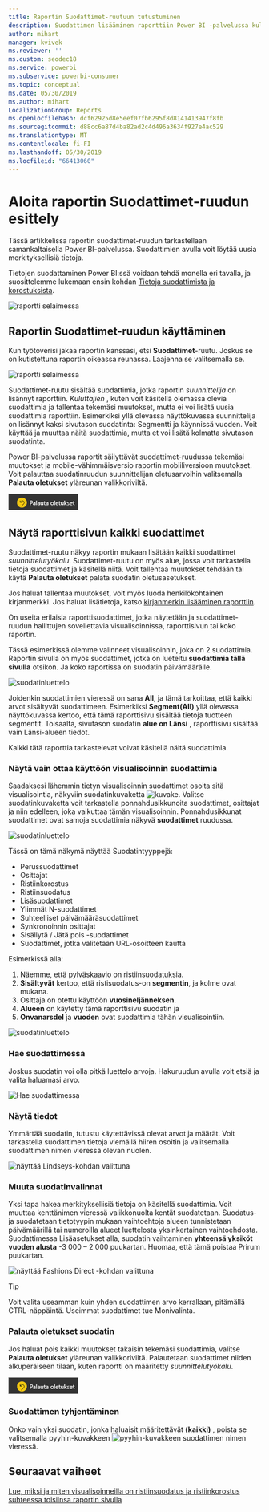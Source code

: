 ```yaml
---
title: Raportin Suodattimet-ruutuun tutustuminen
description: Suodattimen lisääminen raporttiin Power BI -palvelussa kuluttajille
author: mihart
manager: kvivek
ms.reviewer: ''
ms.custom: seodec18
ms.service: powerbi
ms.subservice: powerbi-consumer
ms.topic: conceptual
ms.date: 05/30/2019
ms.author: mihart
LocalizationGroup: Reports
ms.openlocfilehash: dcf62925d8e5eef07fb6295f8d8141413947f8fb
ms.sourcegitcommit: d88cc6a87d4ba82ad2c4d496a3634f927e4ac529
ms.translationtype: MT
ms.contentlocale: fi-FI
ms.lasthandoff: 05/30/2019
ms.locfileid: "66413060"
---
```

# <a name="take-a-tour-of-the-report-filters-pane"></a>Aloita raportin Suodattimet-ruudun esittely
Tässä artikkelissa raportin suodattimet-ruudun tarkastellaan samankaltaisella Power BI-palvelussa. Suodattimien avulla voit löytää uusia merkityksellisiä tietoja.

Tietojen suodattaminen Power BI:ssä voidaan tehdä monella eri tavalla, ja suosittelemme lukemaan ensin kohdan [Tietoja suodattimista ja korostuksista](../power-bi-reports-filters-and-highlighting.md).

![raportti selaimessa](media/end-user-report-filter/power-bi-browser-new2.png)

## <a name="working-with-the-report-filters-pane"></a>Raportin Suodattimet-ruudun käyttäminen
Kun työtoverisi jakaa raportin kanssasi, etsi **Suodattimet**-ruutu. Joskus se on kutistettuna raportin oikeassa reunassa. Laajenna se valitsemalla se.   

![raportti selaimessa](media/end-user-report-filter/power-bi-filter-pane.png)

Suodattimet-ruutu sisältää suodattimia, jotka raportin *suunnittelija* on lisännyt raporttiin. *Kuluttajien* , kuten voit käsitellä olemassa olevia suodattimia ja tallentaa tekemäsi muutokset, mutta ei voi lisätä uusia suodattimia raporttiin. Esimerkiksi yllä olevassa näyttökuvassa suunnittelija on lisännyt kaksi sivutason suodatinta: Segmentti ja käynnissä vuoden. Voit käyttää ja muuttaa näitä suodattimia, mutta et voi lisätä kolmatta sivutason suodatinta.

Power BI-palvelussa raportit säilyttävät suodattimet-ruudussa tekemäsi muutokset ja mobile-vähimmäisversio raportin mobiiliversioon muutokset. Voit palauttaa suodatinruudun suunnittelijan oletusarvoihin valitsemalla **Palauta oletukset** yläreunan valikkoriviltä.  

![Palauta oletukset](media/end-user-report-filter/power-bi-reset-to-default.png)   

## <a name="view-all-the-filters-for-a-report-page"></a>Näytä raporttisivun kaikki suodattimet
Suodattimet-ruutu näkyy raportin mukaan lisätään kaikki suodattimet *suunnittelutyökalu*. Suodattimet-ruutu on myös alue, jossa voit tarkastella tietoja suodattimet ja käsitellä niitä. Voit tallentaa muutokset tehdään tai käytä **Palauta oletukset** palata suodatin oletusasetukset.

Jos haluat tallentaa muutokset, voit myös luoda henkilökohtainen kirjanmerkki.  Jos haluat lisätietoja, katso [kirjanmerkin lisääminen raporttiin](end-user-bookmarks.md).

On useita erilaisia raporttisuodattimet, jotka näytetään ja suodattimet-ruudun hallittujen sovellettavia visualisoinnissa, raporttisivun tai koko raportin.

Tässä esimerkissä olemme valinneet visualisoinnin, joka on 2 suodattimia. Raportin sivulla on myös suodattimet, jotka on lueteltu **suodattimia tällä sivulla** otsikon. Ja koko raportissa on suodatin päivämäärälle.

![suodatinluettelo](media/end-user-report-filter/power-bi-all-filters2.png)

Joidenkin suodattimien vieressä on sana **All**, ja tämä tarkoittaa, että kaikki arvot sisältyvät suodattimeen.  Esimerkiksi **Segment(All)** yllä olevassa näyttökuvassa kertoo, että tämä raporttisivu sisältää tietoja tuotteen segmentit.  Toisaalta, sivutason suodatin **alue on Länsi** , raporttisivu sisältää vain Länsi-alueen tiedot.

Kaikki tätä raporttia tarkastelevat voivat käsitellä näitä suodattimia.

### <a name="view-only-those-filters-applied-to-a-visual"></a>Näytä vain ottaa käyttöön visualisoinnin suodattimia
Saadaksesi lähemmin tietyn visualisoinnin suodattimet osoita sitä visualisointia, näkyviin suodatinkuvaketta ![kuvake](media/end-user-report-filter/power-bi-filter-icon.png). Valitse suodatinkuvaketta voit tarkastella ponnahdusikkunoita suodattimet, osittajat ja niin edelleen, joka vaikuttaa tämän visualisoinnin. Ponnahdusikkunat suodattimet ovat samoja suodattimia näkyvä **suodattimet** ruudussa. 

![suodatinluettelo](media/end-user-report-filter/power-bi-hover-visual-filter.png)

 
Tässä on tämä näkymä näyttää Suodatintyyppejä:
- Perussuodattimet
- Osittajat
- Ristiinkorostus
- Ristiinsuodatus
- Lisäsuodattimet
- Ylimmät N-suodattimet
- Suhteelliset päivämääräsuodattimet
- Synkronoinnin osittajat
- Sisällytä / Jätä pois -suodattimet
- Suodattimet, jotka välitetään URL-osoitteen kautta



Esimerkissä alla:
1. Näemme, että pylväskaavio on ristiinsuodatuksia.
2. **Sisältyvät** kertoo, että ristisuodatus-on **segmentin**, ja kolme ovat mukana. 
3. Osittaja on otettu käyttöön **vuosineljänneksen**.
4. **Alueen** on käytetty tämä raporttisivu suodatin ja
5. **Onvanarsdel** ja **vuoden** ovat suodattimia tähän visualisointiin.


![suodatinluettelo](media/end-user-report-filter/power-bi-visual-pop-up.png)

### <a name="search-in-a-filter"></a>Hae suodattimessa
Joskus suodatin voi olla pitkä luettelo arvoja. Hakuruudun avulla voit etsiä ja valita haluamasi arvo. 

![Hae suodattimessa](media/end-user-report-filter/power-bi-fiter-search.png)

### <a name="display-filter-details"></a>Näytä tiedot
Ymmärtää suodatin, tutustu käytettävissä olevat arvot ja määrät.  Voit tarkastella suodattimen tietoja viemällä hiiren osoitin ja valitsemalla suodattimen nimen vieressä olevan nuolen. 
  
![näyttää Lindseys-kohdan valittuna](media/end-user-report-filter/power-bi-expand-filter.png)

### <a name="change-filter-selections"></a>Muuta suodatinvalinnat
Yksi tapa hakea merkityksellisiä tietoja on käsitellä suodattimia. Voit muuttaa kenttänimen vieressä valikkonuolta kentät suodatetaan.  Suodatus- ja suodatetaan tietotyypin mukaan vaihtoehtoja alueen tunnistetaan päivämäärillä tai numeroilla alueet luettelosta yksinkertainen vaihtoehdosta. Suodattimessa Lisäasetukset alla, suodatin vaihtaminen **yhteensä yksiköt vuoden alusta** -3 000 – 2 000 puukartan. Huomaa, että tämä poistaa Prirum puukartan. 
  
![näyttää Fashions Direct -kohdan valittuna](media/end-user-report-filter/power-bi-filter-treemap.png)

> [!TIP]
> Voit valita useamman kuin yhden suodattimen arvo kerrallaan, pitämällä CTRL-näppäintä. Useimmat suodattimet tue Monivalinta. 

### <a name="reset-filter-to-default"></a>Palauta oletukset suodatin
Jos haluat pois kaikki muutokset takaisin tekemäsi suodattimia, valitse **Palauta oletukset** yläreunan valikkoriviltä.  Palautetaan suodattimet niiden alkuperäiseen tilaan, kuten raportti on määritetty *suunnittelutyökalu*. 

![Palauta oletukset](media/end-user-report-filter/power-bi-reset-to-default.png)
    
### <a name="clear-a-filter"></a>Suodattimen tyhjentäminen
Onko vain yksi suodatin, jonka haluaisit määritettävät **(kaikki)** , poista se valitsemalla pyyhin-kuvakkeen ![ pyyhin-kuvakkeen ](media/end-user-report-filter/power-bi-eraser-icon.png) suodattimen nimen vieressä.
  
<!--  too much detail for consumers

## Types of filters: text field filters
### List mode
Ticking a checkbox either selects or deselects the value. The **All** checkbox can be used to toggle the state of all checkboxes on or off. The checkboxes represent all the available values for that field.  As you adjust the filter, the restatement updates to reflect your choices. 

![list mode filter](media/end-user-report-filter/power-bi-restatement-new.png)

Note how the restatement now says "is Mar, Apr or May".

### Advanced mode
Select **Advanced Filtering** to switch to advanced mode. Use the dropdown controls and text boxes to identify which fields to include. By choosing between **And** and **Or**, you can build complex filter expressions. Select the **Apply Filter** button when you've set the values you want.  

![advanced mode](media/end-user-report-filter/power-bi-advanced.png)

## Types of filters: numeric field filters
### List mode
If the values are finite, selecting the field name displays a list.  See **Text field filters** &gt; **List mode** above for help using checkboxes.   

### Advanced mode
If the values are infinite or represent a range, selecting the field name opens the advanced filter mode. Use the dropdown and text boxes to specify a range of values that you want to see. 

![advanced filter](media/end-user-report-filter/power-bi-dropdown-and-text.png)

By choosing between **And** and **Or**, you can build complex filter expressions. Select the **Apply Filter** button when you've set the values you want.

## Types of filters: date and time
### List mode
If the values are finite, selecting the field name displays a list.  See **Text field filters** &gt; **List mode** above for help using checkboxes.   

### Advanced mode
If the field values represent date or time, you can specify a start/end time when using Date/Time filters.  

![datetime filter](media/end-user-report-filter/pbi_date-time-filters.png)

-->

## <a name="next-steps"></a>Seuraavat vaiheet
[Lue, miksi ja miten visualisoinneilla on ristiinsuodatus ja ristiinkorostus suhteessa toisiinsa raportin sivulla](end-user-interactions.md)